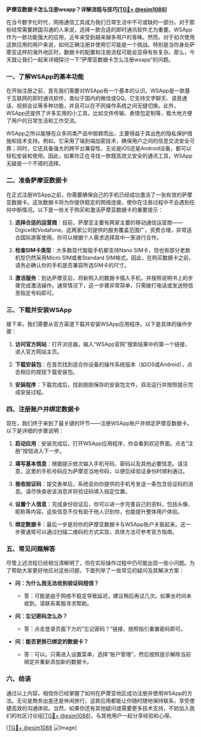 **萨摩亚数据卡怎么注册wsapp？详解流程与技巧[[TG💪+ @esim1088](https://t.me/s/esim1088)]**

在当今数字化时代，网络通信工具成为我们日常生活中不可或缺的一部分。对于那些经常需要跨国沟通的人来说，选择一款合适的即时通讯软件尤为重要。WSApp作为一款功能强大的应用，近年来受到越来越多用户的青睐。然而，对于初次使用这款应用的用户来说，如何正确注册并使用它可能是一个挑战。特别是当你身处萨摩亚这样的海外地区时，数据卡的配置和注册流程可能会显得有些复杂。那么，今天就让我们一起来详细探讨一下“萨摩亚数据卡怎么注册wsapp”的问题。

### 一、了解WSApp的基本功能

在开始注册之前，首先我们需要对WSApp有一个基本的认识。WSApp是一款基于互联网的即时通讯软件，类似于国内的微信或QQ。它支持文字聊天、语音通话、视频会议等多种功能，并且可以在不同操作系统之间无缝切换。此外，WSApp还提供了许多实用的小工具，比如文件传输、表情包定制等，极大地方便了用户的日常生活和工作交流。

WSApp之所以能够在众多同类产品中脱颖而出，主要得益于其出色的隐私保护措施和技术支持。例如，它采用了端到端加密技术，确保用户之间的信息交流安全可靠；同时，它还具备强大的跨平台兼容性，无论是iOS还是Android设备，都可以轻松安装和使用。因此，如果你正在寻找一款既高效又安全的通讯工具，WSApp无疑是一个不错的选择。

### 二、准备萨摩亚数据卡

在正式注册WSApp之前，你需要确保自己的手机已经成功激活了一张有效的萨摩亚数据卡。这张数据卡将为你提供稳定的网络连接，使你在注册过程中不会遇到任何中断情况。以下是一些关于购买和激活萨摩亚数据卡的重要提示：

1. **选择合适的运营商**：目前，萨摩亚主要有两家主要的移动通信运营商——Digicel和Vodafone。这两家公司提供的服务覆盖范围广，资费合理，非常适合国际游客使用。你可以根据个人需求选择其中一家进行合作。

2. **检查SIM卡类型**：大多数现代智能手机都支持Nano SIM卡，但也有部分老款机型仍然采用Micro SIM或者Standard SIM格式。因此，在购买数据卡之前，请务必确认你的手机是否兼容所选SIM卡的尺寸。

3. **激活服务**：到达萨摩亚后，将新购入的数据卡插入手机，并按照说明书上的步骤完成激活操作。通常情况下，这一步骤非常简单，只需拨打电话或发送短信至指定号码即可。

### 三、下载并安装WSApp

接下来，我们需要从官方渠道下载并安装WSApp应用程序。以下是具体的操作步骤：

1. **访问官方网站**：打开浏览器，输入“WSApp官网”搜索结果中的第一个链接，进入官方网站主页。
   
2. **下载安装包**：在首页找到适合你设备的操作系统版本（如iOS或Android），点击相应的按钮下载安装包。

3. **安装程序**：下载完成后，找到刚刚保存的安装包文件，双击运行并按照提示完成安装过程。

### 四、注册账户并绑定数据卡

现在，我们终于来到了最关键的环节——注册WSApp账户并绑定萨摩亚数据卡。以下是详细的步骤说明：

1. **启动应用**：安装完成后，打开WSApp应用程序，你会看到欢迎界面。点击“注册”按钮进入下一步。

2. **填写基本信息**：根据提示依次输入手机号码、密码以及其他必要信息。请注意，这里的手机号码应为萨摩亚当地号码，以便后续验证身份时顺利通过。

3. **接收验证码**：提交表单后，系统会向你提供的手机号发送一条包含验证码的消息。请尽快查收该消息并将验证码填入指定位置。

4. **设置个人信息**：完成身份验证后，你可以进一步完善自己的资料，包括头像、昵称等内容。这些信息不仅有助于他人识别你，也能提升整体用户体验。

5. **绑定数据卡**：最后一步是将你的萨摩亚数据卡与WSApp账户关联起来。这一步骤通常可以通过扫描二维码的方式实现，具体方法可参考官方指南。

### 五、常见问题解答

尽管上述流程已经相当清晰明了，但在实际操作过程中仍可能出现一些小问题。为了帮助大家更好地应对这些问题，下面列举了一些常见的疑问及其解决方案：

- **问：为什么我无法收到验证码短信？**
   - 答：可能是由于网络不稳定导致延迟，建议稍后再试几次。如果长时间未收到，请联系客服寻求帮助。

- **问：忘记密码怎么办？**
   - 答：点击登录页面下方的“忘记密码？”链接，按照指引重置密码即可。

- **问：能否更换已绑定的数据卡？**
   - 答：可以。只需进入设置菜单，选择“账户管理”，然后按照提示解除当前绑定并重新添加新的数据卡。

### 六、结语

通过以上内容，相信你已经掌握了如何在萨摩亚地区成功注册并使用WSApp的方法。无论是商务出差还是休闲旅行，这款应用都能让你随时随地保持联系，享受便捷高效的沟通体验。当然，如果你还有其他疑问或需要更多技术支持，不妨加入我们的社区讨论组[[TG💪+ @esim1088](https://t.me/s/esim1088)]，与其他用户一起分享经验和心得。

[[TG💪+ @esim1088](https://t.me/s/esim1088) ![Image](https://i.postimg.cc/4NQfJmqS/Snipaste-2025-05-13-00-14-12.png)]